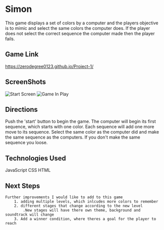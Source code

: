 # Simon 

This game displays a set of colors by a computer and the players objective is to mimic and select the same colors the computer does. If the player does not select the correct sequence the computer made then the player fails.
    
## Game Link
https://zerodegree0123.github.io/Project-1/

## ScreenShots
![Start Screen](https://i.imgur.com/abah0Bj.png) 
![Game In Play](https://i.imgur.com/34Bbxry.png)

## Directions

 Push the 'start' button to begin the game. The computer will begin its first sequence, which starts with one color. Each sequence will add one more move to its sequence. Select the same color as the computer did and make the same sequence as the computers. If you don't make the same sequence you loose.


## Technologies Used
JavaScript 
CSS
 HTML

## Next Steps 
    Further improvements I would like to add to this game
        1. adding multiple levels, which inlcudes more colors to remember
        2. different stages that change according to the new level 
            .New stages will have there own theme, background and soundtrack will change
        3. Add a winner condition, where theres a goal for the player to reach
